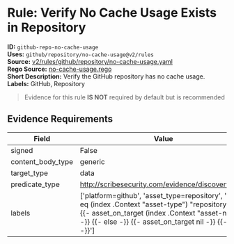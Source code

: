 # Rule: Verify No Cache Usage Exists in Repository  
**ID:** `github-repo-no-cache-usage`  
**Uses:** `github/repository/no-cache-usage@v2/rules`  
**Source:** [v2/rules/github/repository/no-cache-usage.yaml](https://github.com/scribe-public/sample-policies/v2/rules/github/repository/no-cache-usage.yaml)  
**Rego Source:** [no-cache-usage.rego](https://github.com/scribe-public/sample-policies/v2/rules/github/repository/no-cache-usage.rego)  
**Short Description:** Verify the GitHub repository has no cache usage.  
**Labels:** GitHub, Repository  
> Evidence for this rule **IS NOT** required by default but is recommended


## Evidence Requirements  
| Field | Value |
|-------|-------|
| signed | False |
| content_body_type | generic |
| target_type | data |
| predicate_type | http://scribesecurity.com/evidence/discovery/v0.1 |
| labels | ['platform=github', 'asset_type=repository', '{{- if eq (index .Context "asset-type") "repository" -}} {{- asset_on_target (index .Context "asset-name") -}} {{- else -}} {{- asset_on_target nil -}} {{- end -}}'] |

